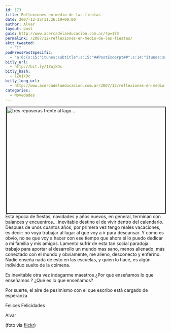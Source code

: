 ```yaml
---
id: 173
title: Reflexiones en medio de las fiestas
date: 2007-12-25T11:26:19+00:00
author: Alvar
layout: post
guid: http://www.acercadelaeducacion.com.ar/?p=173
permalink: /2007/12/reflexiones-en-medio-de-las-fiestas/
aktt_tweeted:
  - "1"
podPressPostSpecific:
  - 'a:6:{s:15:"itunes:subtitle";s:15:"##PostExcerpt##";s:14:"itunes:summary";s:15:"##PostExcerpt##";s:15:"itunes:keywords";s:17:"##WordPressCats##";s:13:"itunes:author";s:10:"##Global##";s:15:"itunes:explicit";s:2:"No";s:12:"itunes:block";s:2:"No";}'
bitly_url:
  - http://bit.ly/1ZujkDc
bitly_hash:
  - 1ZujkDc
bitly_long_url:
  - http://www.acercadelaeducacion.com.ar/2007/12/reflexiones-en-medio-de-las-fiestas/
categories:
  - Novedades
---
```

<img src="http://farm1.static.flickr.com/217/523055622_c8931333d4.jpg?v=1180762430" alt="tres reposeras frente al lago..." align="left" border="2" height="333" hspace="2" width="500" /> Esta época de fiestas, navidades y años nuevos, en general, terminan con balances y encuentros... inevitable destino el de vivir dentro del calendario. Despues de unos cuantos años, por primera vez tengo reales vacaciones, es decir: no voya trabajar al lugar al que voy a ir para descansar. Y como es obvio, no se que voy a hacer con ese tiempo que ahora si lo puedo dedicar a mi familia y mis amigos. Lamento sufrir de esta tan social paradoja: trabajo para aportar al desarrollo un mundo mas sano, menos alienado, más conectado con el mundo y obviamente, me alieno, desconecto y enfermo. Nadie enseña nada de esto en las escuelas, y quien lo hace, es algún individuo suelto de la colmena.

Es inevitable otra vez indagarme maestros ¿Por qué enseñamos lo que enseñamos ? ¿Qué es lo que enseñamos?

Por suerte, el aire de pesimismo con el que escribo está cargado de esperanza

Felices Felicidades

Alvar

<font color="#000000">(foto vía <a href="http://farm1.static.flickr.com/217/523055622_c8931333d4.jpg?v=1180762430" title="flickr">flickr</a>) </font>